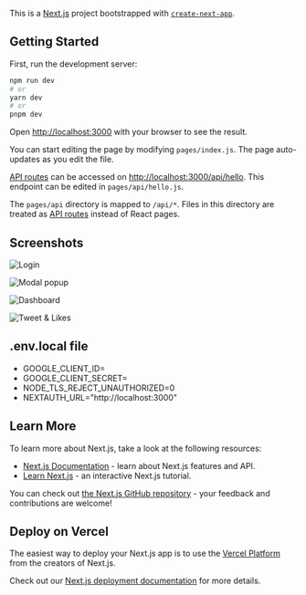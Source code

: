 This is a [Next.js](https://nextjs.org/) project bootstrapped with [`create-next-app`](https://github.com/vercel/next.js/tree/canary/packages/create-next-app).

## Getting Started

First, run the development server:

```bash
npm run dev
# or
yarn dev
# or
pnpm dev
```

Open [http://localhost:3000](http://localhost:3000) with your browser to see the result.

You can start editing the page by modifying `pages/index.js`. The page auto-updates as you edit the file.

[API routes](https://nextjs.org/docs/api-routes/introduction) can be accessed on [http://localhost:3000/api/hello](http://localhost:3000/api/hello). This endpoint can be edited in `pages/api/hello.js`.

The `pages/api` directory is mapped to `/api/*`. Files in this directory are treated as [API routes](https://nextjs.org/docs/api-routes/introduction) instead of React pages.


## Screenshots

![Login](https://github.com/Chimennadi/x.com/blob/main/screenshot/Screenshot%202023-08-31%20190225.png)



![Modal popup](https://github.com/Chimennadi/x.com/blob/main/screenshot/Screenshot%202023-08-31%20184903.png)



![Dashboard](https://github.com/Chimennadi/x.com/blob/main/screenshot/Screenshot%202023-08-31%20184844.png)



![Tweet & Likes](https://github.com/Chimennadi/x.com/blob/main/screenshot/Screenshot%202023-08-31%20185214.png)



## .env.local file
- GOOGLE_CLIENT_ID= 
- GOOGLE_CLIENT_SECRET=
- NODE_TLS_REJECT_UNAUTHORIZED=0
- NEXTAUTH_URL="http://localhost:3000"


## Learn More

To learn more about Next.js, take a look at the following resources:

- [Next.js Documentation](https://nextjs.org/docs) - learn about Next.js features and API.
- [Learn Next.js](https://nextjs.org/learn) - an interactive Next.js tutorial.

You can check out [the Next.js GitHub repository](https://github.com/vercel/next.js/) - your feedback and contributions are welcome!

## Deploy on Vercel

The easiest way to deploy your Next.js app is to use the [Vercel Platform](https://vercel.com/new?utm_medium=default-template&filter=next.js&utm_source=create-next-app&utm_campaign=create-next-app-readme) from the creators of Next.js.

Check out our [Next.js deployment documentation](https://nextjs.org/docs/deployment) for more details.
